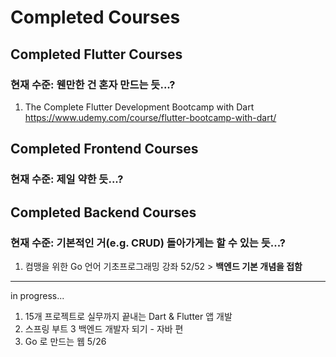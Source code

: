 # Completed Courses
## Completed Flutter Courses
### 현재 수준: 웬만한 건 혼자 만드는 듯...?
1. The Complete Flutter Development Bootcamp with Dart<br>
https://www.udemy.com/course/flutter-bootcamp-with-dart/
## Completed Frontend Courses
### 현재 수준: 제일 약한 듯...?
## Completed Backend Courses
### 현재 수준: 기본적인 거(e.g. CRUD) 돌아가게는 할 수 있는 듯...?
1. 컴맹을 위한 Go 언어 기초프로그래밍 강좌 52/52 > **백엔드 기본 개념을 접함**
---
in progress...
1. 15개 프로젝트로 실무까지 끝내는 Dart & Flutter 앱 개발
2. 스프링 부트 3 백엔드 개발자 되기 - 자바 편
3. Go 로 만드는 웹 5/26
